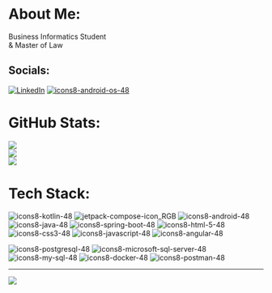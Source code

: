 # About Me:
Business Informatics Student <br>& Master of Law<br>


## Socials:
[![LinkedIn](https://user-images.githubusercontent.com/109519711/229432943-09e7e9f9-a27f-489b-9452-4070a151cdaf.png)](https://www.linkedin.com/in/jakub-nowak-333240247)
[![icons8-android-os-48](https://user-images.githubusercontent.com/109519711/229433764-8a531b0f-14f2-4faa-a453-85f728405bc6.png)](https://developers.google.com/profile/u/109261482746519157589)


# GitHub Stats:
![](https://github-readme-stats.vercel.app/api?username=legalad&theme=vision-friendly-dark&hide_border=true&include_all_commits=false&count_private=false)<br/>
![](https://github-readme-streak-stats.herokuapp.com/?user=legalad&theme=vision-friendly-dark&hide_border=true)<br/>
![](https://github-readme-stats.vercel.app/api/top-langs/?username=legalad&theme=vision-friendly-dark&hide_border=true&include_all_commits=false&count_private=false&layout=compact)

# Tech Stack:
![icons8-kotlin-48](https://user-images.githubusercontent.com/109519711/229430104-846c8bc5-3001-409f-8d05-fffcfce48953.png) ![jetpack-compose-icon_RGB](https://user-images.githubusercontent.com/109519711/229430607-48806a71-2dc8-4416-bb9e-3e9d0ac9428f.png)
 ![icons8-android-48](https://user-images.githubusercontent.com/109519711/229430485-50fbe93a-b0fa-4200-9252-2eb4699bea95.png)
![icons8-java-48](https://user-images.githubusercontent.com/109519711/229430861-79c25617-7e3f-492c-b8c8-6cb097b6ce75.png) ![icons8-spring-boot-48](https://user-images.githubusercontent.com/109519711/229430886-455159ed-6663-4076-8c3d-bb30689a6a8b.png) 
![icons8-html-5-48](https://user-images.githubusercontent.com/109519711/229431245-ab6df81f-aebe-4f98-96ce-140f2802c835.png)
![icons8-css3-48](https://user-images.githubusercontent.com/109519711/229431310-73d596d3-2189-4984-bdeb-6ecf5618917c.png)
![icons8-javascript-48](https://user-images.githubusercontent.com/109519711/229431476-51d640b5-a1cc-4ba3-a76b-4ffd2b107d81.png)
![icons8-angular-48](https://user-images.githubusercontent.com/109519711/229432038-2751c502-99ee-4a49-9684-b4925c1e55fc.png)

![icons8-postgresql-48](https://user-images.githubusercontent.com/109519711/229431509-a0d02ea3-381d-43b9-a422-400398d3ab0e.png)
![icons8-microsoft-sql-server-48](https://user-images.githubusercontent.com/109519711/229431526-1b8b0db1-9bb6-4652-9fd4-9807cd565285.png)
![icons8-my-sql-48](https://user-images.githubusercontent.com/109519711/229431548-0bb57e98-ddba-49fb-b005-6d2eac8ec0a8.png)
![icons8-docker-48](https://user-images.githubusercontent.com/109519711/229431564-02ac0090-fd26-49a8-a9a5-6f9683d42901.png)
![icons8-postman-48](https://user-images.githubusercontent.com/109519711/229431584-2ac960f3-5aa5-4e26-9ea3-13437b31b950.png)





---
[![](https://visitcount.itsvg.in/api?id=legalad&icon=1&color=4)](https://visitcount.itsvg.in) 

<!-- Proudly created with GPRM ( https://gprm.itsvg.in ) -->
